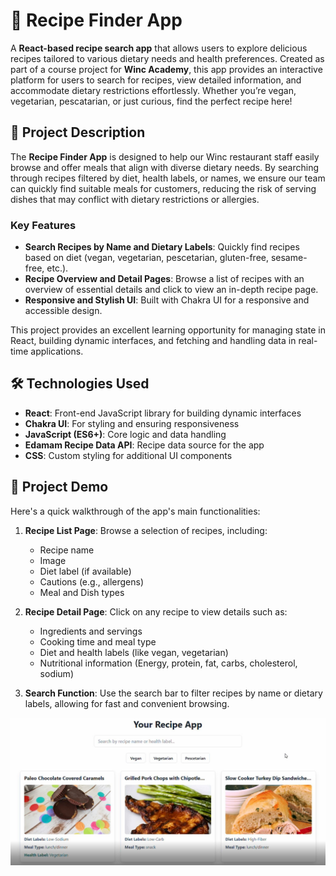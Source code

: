 # 🍲 Recipe Finder App

A **React-based recipe search app** that allows users to explore delicious recipes tailored to various dietary needs and health preferences. 
Created as part of a course project for **Winc Academy**, this app provides an interactive platform for users to search for recipes, 
view detailed information, and accommodate dietary restrictions effortlessly. Whether you’re vegan, vegetarian, pescatarian, or just curious, 
find the perfect recipe here!

## 🌟 Project Description

The **Recipe Finder App** is designed to help our Winc restaurant staff easily browse and offer meals that align with diverse dietary needs. 
By searching through recipes filtered by diet, health labels, or names, we ensure our team can quickly find suitable meals for customers, 
reducing the risk of serving dishes that may conflict with dietary restrictions or allergies.

### Key Features
- **Search Recipes by Name and Dietary Labels**: Quickly find recipes based on diet (vegan, vegetarian, pescetarian, gluten-free, sesame-free, etc.).
- **Recipe Overview and Detail Pages**: Browse a list of recipes with an overview of essential details and click to view an in-depth recipe page.
- **Responsive and Stylish UI**: Built with Chakra UI for a responsive and accessible design.
  
This project provides an excellent learning opportunity for managing state in React, building dynamic interfaces, and fetching and handling data 
in real-time applications.

## 🛠️ Technologies Used

- **React**: Front-end JavaScript library for building dynamic interfaces
- **Chakra UI**: For styling and ensuring responsiveness
- **JavaScript (ES6+)**: Core logic and data handling
- **Edamam Recipe Data API**: Recipe data source for the app
- **CSS**: Custom styling for additional UI components

## 🚀 Project Demo

Here's a quick walkthrough of the app's main functionalities:

1. **Recipe List Page**: Browse a selection of recipes, including:
   - Recipe name
   - Image
   - Diet label (if available)
   - Cautions (e.g., allergens)
   - Meal and Dish types

2. **Recipe Detail Page**: Click on any recipe to view details such as:
   - Ingredients and servings
   - Cooking time and meal type
   - Diet and health labels (like vegan, vegetarian)
   - Nutritional information (Energy, protein, fat, carbs, cholesterol, sodium)
   
3. **Search Function**: Use the search bar to filter recipes by name or dietary labels, allowing for fast and convenient browsing.

![Project Demo](src/Recipe%20App.JPG)


